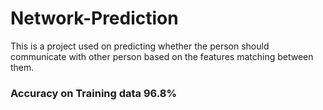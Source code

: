 # Network-Prediction
This is a project used on predicting whether the person should communicate with other person based on the features matching between them.

### Accuracy on Training data 96.8%
